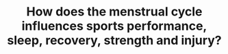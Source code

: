 ---
id: question-7
title: How does the menstrual cycle influences sports performance, sleep,
  recovery, strength and injury?
theme: sports medicine
theme_sub_category: injury and rehabilitation
application: injury risk mitigation and modelling
task_solver_1: analyse injury and rehabilitation patterns
data_question_type: explorative
categorical_ordinal: categorical_ordinal
continuous_count: |
  continuous_count
time_series_longitudinal: time-series_longitudinal
data_method_1: Bayesian methods
data_method_2: State space model
data_method_3: clustering
data_expertise_required_1: Bayesian statistics
data_expertise_required_2: state space model
data_expertise_required_3: clustering
datasets_description: athletes menstrual cycle record and associated
  performance, sleep, recovery, strength and injury
expert_1: Paul Wu
expert_2: Richi Nayak
reference: https://bmjopensem.bmj.com/content/7/3/e001047
reference_2: https://www.frontiersin.org/articles/10.3389/fphys.2021.761760/full
reference_3: https://pubmed.ncbi.nlm.nih.gov/32661839/

---